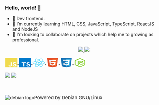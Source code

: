 ### Hello, world! 👋

- 🔭 Dev frontend.
- 🌱 I’m currently learning HTML, CSS, JavaScript, TypeScript, ReactJS and NodeJS
- 👯 I'm looking to collaborate on projects which help me to growing as professional.

<div align="center">
  <a href="https://github.com/rvianapy">
  <img height="180em" src="https://github-readme-stats-sigma-five.vercel.app/api?username=rvianapy&show_icons=true&theme=react&include_all_commits=true&count_private=true"/>
  <img height="180em" src="https://github-readme-stats.vercel.app/api/top-langs/?username=rvianapy&layout=compact&langs_count=7&theme=react"/>
</div>
  
<div style="display: inline_block"><br>
  <img align="center" alt="rviana-js" height="30" width="40" src="https://raw.githubusercontent.com/devicons/devicon/master/icons/javascript/javascript-plain.svg">
  <img align="center" alt="rviana-ts" height="30" width="40" src="https://raw.githubusercontent.com/devicons/devicon/master/icons/typescript/typescript-plain.svg">
  <img align="center" alt="rviana-react" height="30" width="40" src="https://raw.githubusercontent.com/devicons/devicon/master/icons/react/react-original.svg">
  <img align="center" alt="rviana-HTML" height="30" width="40" src="https://raw.githubusercontent.com/devicons/devicon/master/icons/html5/html5-original.svg">
  <img align="center" alt="rviana-CSS" height="30" width="40" src="https://raw.githubusercontent.com/devicons/devicon/master/icons/css3/css3-original.svg">   
  <img align="center" alt="rviana-CSS" height="30" width="40" src="https://github.com/devicons/devicon/blob/master/icons/nodejs/nodejs-original.svg">
    
</div>
<br>
<div>   
  <a href = "mailto:roviol@gmail.com"><img src="https://img.shields.io/badge/-Gmail-%23333?style=for-the-badge&logo=gmail&logoColor=white" target="_blank"></a>
  <a href="https://www.linkedin.com/in/rodrigo-v-oliveira" target="_blank"><img src="https://img.shields.io/badge/-LinkedIn-%230077B5?style=for-the-badge&logo=linkedin&logoColor=white" target="_blank"></a>  

</div>
<br><br><br>
<img alt="debian logo" height="30" width="40" src="https://cdn.jsdelivr.net/gh/devicons/devicon/icons/debian/debian-original.svg" /><small style="font-size: 15px">Powered by Debian GNU/Linux</small>
